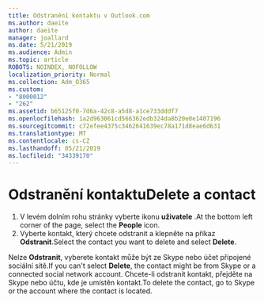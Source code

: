 ```yaml
---
title: Odstranění kontaktu v Outlook.com
ms.author: daeite
author: daeite
manager: joallard
ms.date: 5/21/2019
ms.audience: Admin
ms.topic: article
ROBOTS: NOINDEX, NOFOLLOW
localization_priority: Normal
ms.collection: Adm_O365
ms.custom:
- "8000012"
- "262"
ms.assetid: b65125f0-7d6a-42c8-a5d8-a1ce733dddf7
ms.openlocfilehash: 1a2d963061cd566362edb324da8b20e0e1407196
ms.sourcegitcommit: c72efee4375c3462641639ec78a171d8eae6d631
ms.translationtype: MT
ms.contentlocale: cs-CZ
ms.lasthandoff: 05/21/2019
ms.locfileid: "34339170"
---
```

# <a name="delete-a-contact"></a><span data-ttu-id="208c9-102">Odstranění kontaktu</span><span class="sxs-lookup"><span data-stu-id="208c9-102">Delete a contact</span></span>

1. <span data-ttu-id="208c9-103">V levém dolním rohu stránky vyberte ikonu **uživatele** .</span><span class="sxs-lookup"><span data-stu-id="208c9-103">At the bottom left corner of the page, select the **People** icon.</span></span>
2. <span data-ttu-id="208c9-104">Vyberte kontakt, který chcete odstranit a klepněte na příkaz **Odstranit**.</span><span class="sxs-lookup"><span data-stu-id="208c9-104">Select the contact you want to delete and select **Delete**.</span></span>

<span data-ttu-id="208c9-105">Nelze **Odstranit**, vyberete kontakt může být ze Skype nebo účet připojené sociální sítě.</span><span class="sxs-lookup"><span data-stu-id="208c9-105">If you can't select **Delete**, the contact might be from Skype or a connected social network account.</span></span> <span data-ttu-id="208c9-106">Chcete-li odstranit kontakt, přejděte na Skype nebo účtu, kde je umístěn kontakt.</span><span class="sxs-lookup"><span data-stu-id="208c9-106">To delete the contact, go to Skype or the account where the contact is located.</span></span>